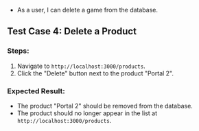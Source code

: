 - As a user, I can delete a game from the database.

## Test Case 4: Delete a Product

### Steps:

1. Navigate to `http://localhost:3000/products`.
2. Click the "Delete" button next to the product "Portal 2".

### Expected Result:

- The product "Portal 2" should be removed from the database.
- The product should no longer appear in the list at `http://localhost:3000/products`.

